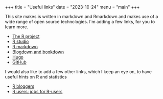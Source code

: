 +++
title = "Useful links"
date = "2023-10-24"
menu = "main"
+++

This site makes is written in markdown and Rmarkdown and makes use of a wide range of open source technologies. I'm adding a few links, for you to learn more.

* [The R project](https://www.r-project.org)
* [R studio](https://www.rstudio.com)
* [R markdown](https://rmarkdown.rstudio.com)
* [Blogdown and bookdown](https://bookdown.org/yihui/blogdown/)
* [Hugo](https://gohugo.io)
* [GitHub](https://github.com)

I would also like to add a few other links, which I keep an eye on, to have useful hints on R and statistics

* [R bloggers](https://www.r-bloggers.com)
* [R users: jobs for R-users](https://www.r-users.com)





